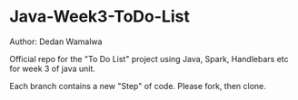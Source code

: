 # Java-Week3-ToDo-List

Author: Dedan Wamalwa

Official repo for the "To Do List" project using Java, Spark, Handlebars etc for week 3 of java unit.

Each branch contains a new "Step" of code. Please fork, then clone.